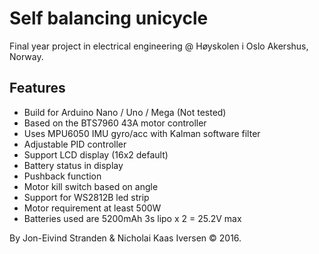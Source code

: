 # Self balancing unicycle
Final year project in electrical engineering @ Høyskolen i Oslo Akershus, Norway.

## Features

* Build for Arduino Nano / Uno / Mega (Not tested)
* Based on the BTS7960 43A motor controller
* Uses MPU6050 IMU gyro/acc with Kalman software filter
* Adjustable PID controller 
* Support LCD display (16x2 default)
* Battery status in display
* Pushback function
* Motor kill switch based on angle
* Support for WS2812B led strip
* Motor requirement at least 500W
* Batteries used are 5200mAh 3s lipo x 2 = 25.2V max

By Jon-Eivind Stranden & Nicholai Kaas Iversen © 2016.
